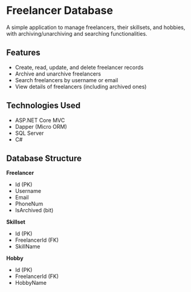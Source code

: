 # Freelancer Database
A simple application to manage freelancers, their skillsets, and hobbies, with archiving/unarchiving and searching functionalities.

## Features
- Create, read, update, and delete freelancer records
- Archive and unarchive freelancers
- Search freelancers by username or email
- View details of freelancers (including archived ones)

## Technologies Used
- ASP.NET Core MVC
- Dapper (Micro ORM)
- SQL Server
- C#

## Database Structure
**Freelancer**
- Id (PK)
- Username
- Email
- PhoneNum
- IsArchived (bit)

**Skillset**
- Id (PK)
- FreelancerId (FK)
- SkillName

**Hobby**
- Id (PK)
- FreelancerId (FK)
- HobbyName
